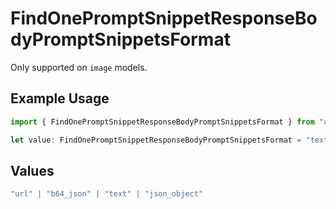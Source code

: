 # FindOnePromptSnippetResponseBodyPromptSnippetsFormat

Only supported on `image` models.

## Example Usage

```typescript
import { FindOnePromptSnippetResponseBodyPromptSnippetsFormat } from "orq-poc-typescript-multi-env-version/models/operations";

let value: FindOnePromptSnippetResponseBodyPromptSnippetsFormat = "text";
```

## Values

```typescript
"url" | "b64_json" | "text" | "json_object"
```